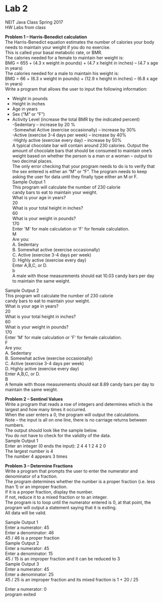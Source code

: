 # Lab 2
NEIT Java Class Spring 2017  
HW Labs from class  
  
<b>Problem 1 – Harris-Benedict calculation</b>  
The Harris-Benedict equation estimates the number of calories your body needs to maintain your weight if you do no exercise.  
This is called your basal metabolic rate, or BMR.  
The calories needed for a female to maintain her weight is:  
BMG = 655 + (4.3 x weight in pounds) + (4.7 x height in inches) – (4.7 x age in years)  
The calories needed for a male to maintain his weight is:  
BMG = 66 + (6.3 x weight in pounds) + (12.9 x height in inches) – (6.8 x age in years)  
Write a program that allows the user to input the following information:  
*	Weight in pounds
*	Height in inches
*	Age in years
*	Sex (“M” or “F”)
*	Activity Level  (increase the total BMR by the indicated percent)  
-Sedentary – increase by 20 %  
-Somewhat Active (exercise occasionally) – increase by 30%  
-Active (exercise 3-4 days per week) – increase by 40%  
-Highly active (exercise every day) – increase by 50%   
A typical chocolate bar will contain around 230 calories. Output the amount of chocolate bars that should be consumed to maintain one’s weight based on whether the person is a man or a woman – output to two decimal places.  
The only error checking that your program needs to do is to verify that the sex entered is either an “M” or “F”. The program needs to keep asking the user for data until they finally type either an M or F.  
Sample Output 1  
This program will calculate the number of 230 calorie  
candy bars to eat to maintain your weight.  
What is your age in years?  
20  
What is your total height in inches?  
60  
What is your weight in pounds?  
170  
Enter 'M' for male calculation or 'F' for female calculation.  
M  
Are you:  
A. Sedentary  
B. Somewhat active (exercise occasionally)  
C. Active (exercise 3-4 days per week)  
D. Highly active (exercise every day)  
Enter A,B,C, or D.  
b  
A male with those measurements should eat 10.03 candy bars per day to maintain the same weight.  
  
Sample Output 2     
This program will calculate the number of 230 calorie  
candy bars to eat to maintain your weight.  
What is your age in years?  
20  
What is your total height in inches?  
60  
What is your weight in pounds?  
170  
Enter 'M' for male calculation or 'F' for female calculation.  
F  
Are you:  
A. Sedentary  
B. Somewhat active (exercise occasionally)  
C. Active (exercise 3-4 days per week)  
D. Highly active (exercise every day)  
Enter A,B,C, or D.  
B  
A female with those measurements should eat 8.89 candy bars per day to maintain the same weight.  
  
<b>Problem 2 – Sentinel Values</b>  
Write a program that reads a row of integers and determines which is the largest and how many times it occurred.  
When the user enters a 0, the program will output the calculations.  
Note – the input is all on one line, there is no carriage returns between numbers.  
The output should look like the sample below.  
You do not have to check for the validity of the data.  
Sample Output 1  
Enter an integer (0 ends the input): 2 4 4 1 2 4 2 0  
The largest number is 4  
The number 4 appears 3 times  
  
<b>Problem 3 – Determine Fractions</b>  
Write a program that prompts the user to enter the numerator and denominator of a fraction.  
The program determines whether the number is a proper fraction (i.e. less than 1) or an improper fraction.  
If it is a proper fraction, display the number.  
If not, reduce it to a mixed fraction or to an integer.  
The program is to loop until the numerator entered is 0, at that point, the program will output a statement saying that it is exiting.  
All data will be valid.  
  
Sample Output 1  
Enter a numerator: 45  
Enter a denominator: 46  
45 / 46 is a proper fraction  
Sample Output 2  
Enter a numerator: 45  
Enter a denominator: 15  
45 / 15 is an improper fraction and it can be reduced to 3  
Sample Output 3  
Enter a numerator: 45  
Enter a denominator: 25  
45 / 25 is an improper fraction and its mixed fraction is 1 + 20 / 25  
  
Enter a numerator: 0  
program exited  


  
